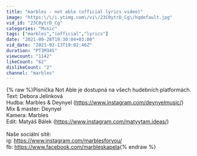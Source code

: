 ```yaml
---
title: "marbles - not able (official lyrics video)"
image: "https:\/\/i.ytimg.com\/vi\/23C0ytrD_Cg\/hqdefault.jpg"
vid_id: "23C0ytrD_Cg"
categories: "Music"
tags: ["marbles","(official","lyrics"]
date: "2021-09-28T19:30:04+03:00"
vid_date: "2021-02-13T19:02:46Z"
duration: "PT3M34S"
viewcount: "1142"
likeCount: "62"
dislikeCount: "2"
channel: "marbles"
---
```

{% raw %}Písnička Not Able je dostupná na všech hudebních platformách.<br />Text: Debora Jelínková<br />Hudba: Marbles &amp; Deynyel (<a rel="nofollow" target="blank" href="https://www.instagram.com/deynyelmusic/)">https://www.instagram.com/deynyelmusic/)</a><br />Mix &amp; master: Deynyel<br />Kamera: Marbles<br />Edit: Matyáš Bálek (<a rel="nofollow" target="blank" href="https://www.instagram.com/matyytam.ideas/)">https://www.instagram.com/matyytam.ideas/)</a><br /><br />Naše sociální sítě:<br />ig: <a rel="nofollow" target="blank" href="https://www.instagram.com/marblesforyou/">https://www.instagram.com/marblesforyou/</a><br />fb: <a rel="nofollow" target="blank" href="https://www.facebook.com/marbleskapela">https://www.facebook.com/marbleskapela</a>{% endraw %}
